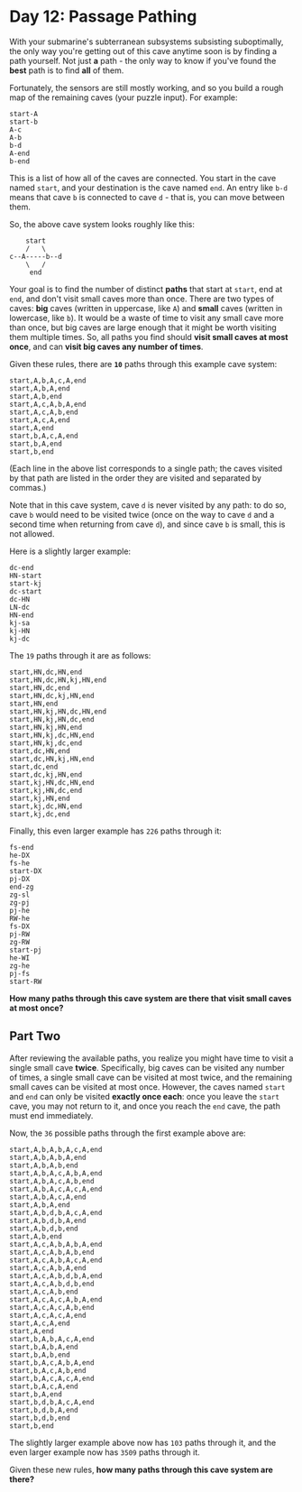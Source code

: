 # Day 12: Passage Pathing

With your submarine's subterranean subsystems subsisting suboptimally, the only way you're getting out of this cave anytime soon is by finding a path yourself. Not just **a** path - the only way to know if you've found the **best** path is to find **all** of them.

Fortunately, the sensors are still mostly working, and so you build a rough map of the remaining caves (your puzzle input). For example:

```
start-A
start-b
A-c
A-b
b-d
A-end
b-end
```

This is a list of how all of the caves are connected. You start in the cave named `start`, and your destination is the cave named `end`. An entry like `b-d` means that cave `b` is connected to cave `d` - that is, you can move between them.

So, the above cave system looks roughly like this:

```
    start
    /   \
c--A-----b--d
    \   /
     end
```

Your goal is to find the number of distinct **paths** that start at `start`, end at `end`, and don't visit small caves more than once. There are two types of caves: **big** caves (written in uppercase, like `A`) and **small** caves (written in lowercase, like `b`). It would be a waste of time to visit any small cave more than once, but big caves are large enough that it might be worth visiting them multiple times. So, all paths you find should **visit small caves at most once**, and can **visit big caves any number of times**.

Given these rules, there are **`10`** paths through this example cave system:

```
start,A,b,A,c,A,end
start,A,b,A,end
start,A,b,end
start,A,c,A,b,A,end
start,A,c,A,b,end
start,A,c,A,end
start,A,end
start,b,A,c,A,end
start,b,A,end
start,b,end
```

(Each line in the above list corresponds to a single path; the caves visited by that path are listed in the order they are visited and separated by commas.)

Note that in this cave system, cave `d` is never visited by any path: to do so, cave `b` would need to be visited twice (once on the way to cave `d` and a second time when returning from cave `d`), and since cave `b` is small, this is not allowed.

Here is a slightly larger example:

```
dc-end
HN-start
start-kj
dc-start
dc-HN
LN-dc
HN-end
kj-sa
kj-HN
kj-dc
```

The `19` paths through it are as follows:

```
start,HN,dc,HN,end
start,HN,dc,HN,kj,HN,end
start,HN,dc,end
start,HN,dc,kj,HN,end
start,HN,end
start,HN,kj,HN,dc,HN,end
start,HN,kj,HN,dc,end
start,HN,kj,HN,end
start,HN,kj,dc,HN,end
start,HN,kj,dc,end
start,dc,HN,end
start,dc,HN,kj,HN,end
start,dc,end
start,dc,kj,HN,end
start,kj,HN,dc,HN,end
start,kj,HN,dc,end
start,kj,HN,end
start,kj,dc,HN,end
start,kj,dc,end
```

Finally, this even larger example has `226` paths through it:

```
fs-end
he-DX
fs-he
start-DX
pj-DX
end-zg
zg-sl
zg-pj
pj-he
RW-he
fs-DX
pj-RW
zg-RW
start-pj
he-WI
zg-he
pj-fs
start-RW
```

**How many paths through this cave system are there that visit small caves at most once?**

## Part Two

After reviewing the available paths, you realize you might have time to visit a single small cave **twice**. Specifically, big caves can be visited any number of times, a single small cave can be visited at most twice, and the remaining small caves can be visited at most once. However, the caves named `start` and `end` can only be visited **exactly once each**: once you leave the `start` cave, you may not return to it, and once you reach the `end` cave, the path must end immediately.

Now, the `36` possible paths through the first example above are:

```
start,A,b,A,b,A,c,A,end
start,A,b,A,b,A,end
start,A,b,A,b,end
start,A,b,A,c,A,b,A,end
start,A,b,A,c,A,b,end
start,A,b,A,c,A,c,A,end
start,A,b,A,c,A,end
start,A,b,A,end
start,A,b,d,b,A,c,A,end
start,A,b,d,b,A,end
start,A,b,d,b,end
start,A,b,end
start,A,c,A,b,A,b,A,end
start,A,c,A,b,A,b,end
start,A,c,A,b,A,c,A,end
start,A,c,A,b,A,end
start,A,c,A,b,d,b,A,end
start,A,c,A,b,d,b,end
start,A,c,A,b,end
start,A,c,A,c,A,b,A,end
start,A,c,A,c,A,b,end
start,A,c,A,c,A,end
start,A,c,A,end
start,A,end
start,b,A,b,A,c,A,end
start,b,A,b,A,end
start,b,A,b,end
start,b,A,c,A,b,A,end
start,b,A,c,A,b,end
start,b,A,c,A,c,A,end
start,b,A,c,A,end
start,b,A,end
start,b,d,b,A,c,A,end
start,b,d,b,A,end
start,b,d,b,end
start,b,end
```

The slightly larger example above now has `103` paths through it, and the even larger example now has `3509` paths through it.

Given these new rules, **how many paths through this cave system are there?**
